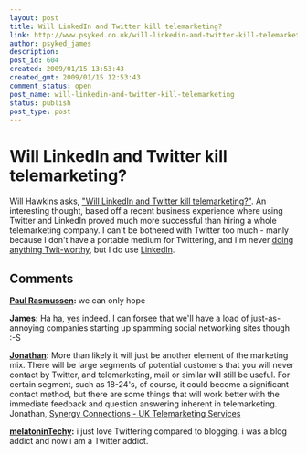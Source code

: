 ```yaml
---
layout: post
title: Will LinkedIn and Twitter kill telemarketing?
link: http://www.psyked.co.uk/will-linkedin-and-twitter-kill-telemarketing/
author: psyked_james
description: 
post_id: 604
created: 2009/01/15 13:53:43
created_gmt: 2009/01/15 12:53:43
comment_status: open
post_name: will-linkedin-and-twitter-kill-telemarketing
status: publish
post_type: post
---
```


# Will LinkedIn and Twitter kill telemarketing?

Will Hawkins asks, ["Will LinkedIn and Twitter kill telemarketing?"](http://arryawke.blogspot.com/2009/01/will-linkedin-and-twitter-kill.html). An interesting thought, based off a recent business experience where using Twitter and LinkedIn proved much more successful than hiring a whole telemarketing company. I can't be bothered with Twitter too much - manly because I don't have a portable medium for Twittering, and I'm never [doing anything Twit-worthy](http://www.penny-arcade.com/comic/2008/4/23/), but I do use [LinkedIn](http://www.linkedin.com/in/jamesford).

## Comments

**[Paul Rasmussen](#513 "2009-02-03 16:07:31"):** we can only hope

**[James](#514 "2009-02-04 23:14:13"):** Ha ha, yes indeed. I can forsee that we'll have a load of just-as-annoying companies starting up spamming social networking sites though :-S

**[Jonathan](#515 "2009-07-09 12:48:52"):** More than likely it will just be another element of the marketing mix. There will be large segments of potential customers that you will never contact by Twitter, and telemarketing, mail or similar will still be useful. For certain segment, such as 18-24's, of course, it could become a significant contact method, but there are some things that will work better with the immediate feedback and question answering inherent in telemarketing. Jonathan, [Synergy Connections - UK Telemarketing Services](http://www.synergyconnections.co.uk)

**[melatoninTechy](#516 "2009-09-28 07:57:43"):** i just love Twittering compared to blogging. i was a blog addict and now i am a Twitter addict.


